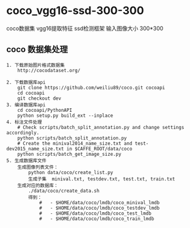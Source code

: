 # coco_vgg16-ssd-300-300
  coco数据集 vgg16提取特征 ssd检测框架 输入图像大小 300*300
 
## coco 数据集处理 

    1. 下载原始图片格式数据集 
        http://cocodataset.org/

    2. 下载数据库api
        git clone https://github.com/weiliu89/coco.git cocoapi
        cd cocoapi
        git checkout dev
    3. 编译数据库api
        cd cocoapi/PythonAPI
        python setup.py build_ext --inplace
    4. 标注文件处理 
        # Check scripts/batch_split_annotation.py and change settings accordingly.
        python scripts/batch_split_annotation.py
        # Create the minival2014_name_size.txt and test-dev2015_name_size.txt in $CAFFE_ROOT/data/coco
        python scripts/batch_get_image_size.py
    5. 生成数据库文件
        生成图像列表文件：
            python data/coco/create_list.py
            生成子集  minival.txt, testdev.txt, test.txt, train.txt
        生成对应的数据库：
            ./data/coco/create_data.sh
            得到：
                #   - $HOME/data/coco/lmdb/coco_minival_lmdb
                #   - $HOME/data/coco/lmdb/coco_testdev_lmdb
                #   - $HOME/data/coco/lmdb/coco_test_lmdb
                #   - $HOME/data/coco/lmdb/coco_train_lmdb
